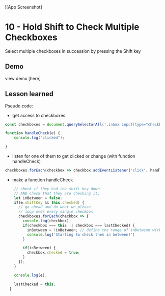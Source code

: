 ![App Screenshot]

# 10 - Hold Shift to Check Multiple Checkboxes
Select multiple checkboxes in succession by pressing the Shift key



## Demo
view demo [here]

## Lesson learned
Pseudo code:
- get access to checkboxes
```javascript
const checkboxes = document.querySelectorAll('.inbox input[type="checkbox"]');

function handleCheck(e) {
    console.log("clicked");

}
```
- listen for one of them to get clicked or change (with function handleCheck)
```javascript
checkboxes.forEach(checkbox => checkbox.addEventListener('click', handleCheck));
```

- make a function handleCheck
```javascript
    // check if they had the shift key down
    // AND check that they are checking it,
    let inBetween = false;
    if(e.shiftKey && this.checked) {
      // go ahead and do what we please
      // loop over every single checkbox
      checkboxes.forEach(checkbox => {
        console.log(checkbox);
        if(checkbox === this || checkbox === lastChecked) {
          inBetween = !inBetween; // define the range of inBetween with if statement
          console.log('Starting to check them in between!')
        }

        if(inBetween) {
          checkbox.checked = true;
        }
      });
    }

    console.log(e);

    lastChecked = this;
  }

```
